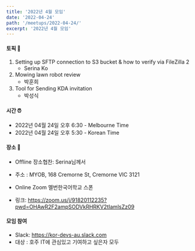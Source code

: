 ```yaml
---
title: '2022년 4월 모임'
date: '2022-04-24'
path: '/meetups/2022-04-24/'
excerpt: '2022년 4월 모임'
---
```


#### 토픽 🚀

1. Setting up SFTP connection to S3 bucket & how to verify via FileZilla 2
    - Serina Ko
2. Mowing lawn robot review
    - 박훈희
3. Tool for Sending KDA invitation
    - 박성식

#### 시간 ⏰

-   2022년 04월 24일 오후 6:30 - Melbourne Time
-   2022년 04월 24일 오후 5:30 - Korean Time

#### 장소 ‍🚶

-   Offline 장소협찬: Serina님께서 
-   주소 : MYOB, 168 Cremorne St, Cremorne VIC 3121

-   Online Zoom 멜번한국어학교 스폰
-   링크: https://zoom.us/j/91820112235?pwd=OHAwR2F2ampSODVkRHRKV2tIamlsZz09

#### 모임 참여

-   Slack: https://kor-devs-au.slack.com
-   대상 : 호주 IT에 관심있고 기여하고 싶은자 모두
